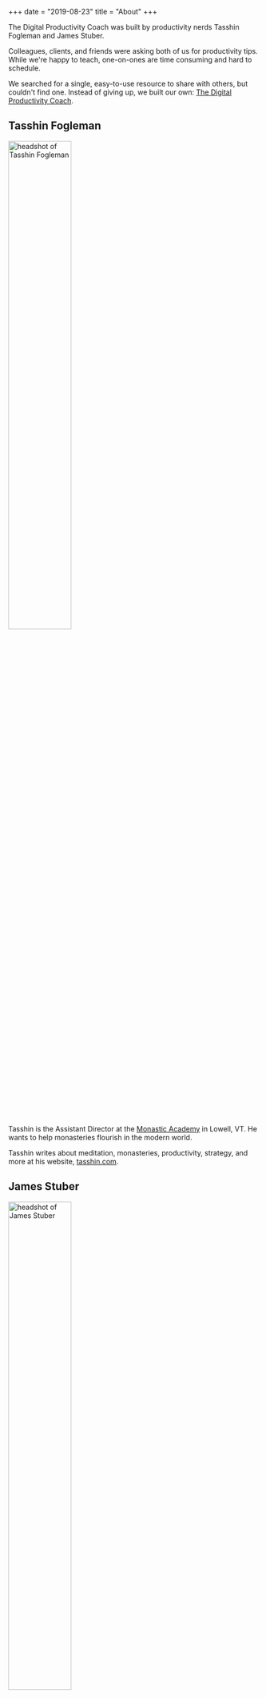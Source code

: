 +++
date = "2019-08-23"
title = "About"
+++

The Digital Productivity Coach was built by productivity nerds Tasshin Fogleman and James Stuber.

Colleagues, clients, and friends were asking both of us for productivity tips. While we're happy to teach, one-on-ones are time consuming and hard to schedule.

We searched for a single, easy-to-use resource to share with others, but couldn't find one. Instead of giving up, we built our own: [The Digital Productivity Coach](/).

## Tasshin Fogleman

<img src="/img/tasshin2.jpg" alt="headshot of Tasshin Fogleman" style="width: 50%;" />


Tasshin is the Assistant Director at the [Monastic Academy](https://monasticacademy.com) in Lowell, VT. He wants to help monasteries flourish in the modern world.

Tasshin writes about meditation, monasteries, productivity, strategy, and more at his website, [tasshin.com](https://tasshin.com/).


## James Stuber

<img src="/img/JamesStuber-sm.jpg" alt="headshot of James Stuber" style="width: 50%;" />

James is an Engineer at fusion R&D company Woodruff Scientific and a co-founder of VR startup SciVista. He wants to help you build a massive capacity for making things happen.

James writes about mastering fundamentals, building systems, and exploration at his website, [JamesStuber.com](https://jamesstuber.com)
